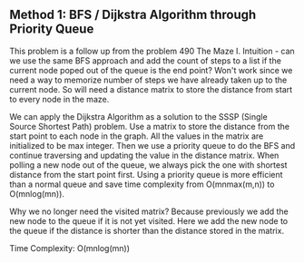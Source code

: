 ## Method 1: BFS / Dijkstra Algorithm through Priority Queue

This problem is a follow up from the problem 490 The Maze I. Intuition - can we use the same BFS approach and add the count of steps to a list if the current node poped out of the queue is the end point? Won't work since we need a way to memorize number of steps we have already taken up to the current
node. So will need a distance matrix to store the distance from start to every node in the maze.

We can apply the Dijkstra Algorithm as a solution to the SSSP (Single Source Shortest Path) problem. Use a matrix to store the distance from the start point to each node in the graph. All the values in the matrix are initialized to be max integer. Then we use a priority queue to do the BFS and continue traversing and updating the value in the distance matrix. When polling a new node out of the queue, we always pick the one with shortest distance from the start point first. Using a priority queue is more efficient than a normal queue and save time complexity from O(mnmax(m,n)) to O(mnlog(mn)). 

Why we no longer need the visited matrix? Because previously we add the new node to the queue if it is not yet visited. Here we add the new node to the 
queue if the distance is shorter than the distance stored in the matrix. 

Time Complexity: O(mnlog(mn))
